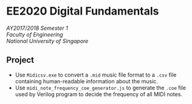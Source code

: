 # EE2020 Digital Fundamentals

_AY2017/2018 Semester 1<br>
Faculty of Engineering<br>
National University of Singapore_

## Project

- Use `Midicsv.exe` to convert a `.mid` music file format to a `.csv` file containing human-readable information about the music.
- Use `midi_note_frequency_coe_generator.js` to generate the `.coe` file used by Verilog program to decide the frequency of all MIDI notes.

